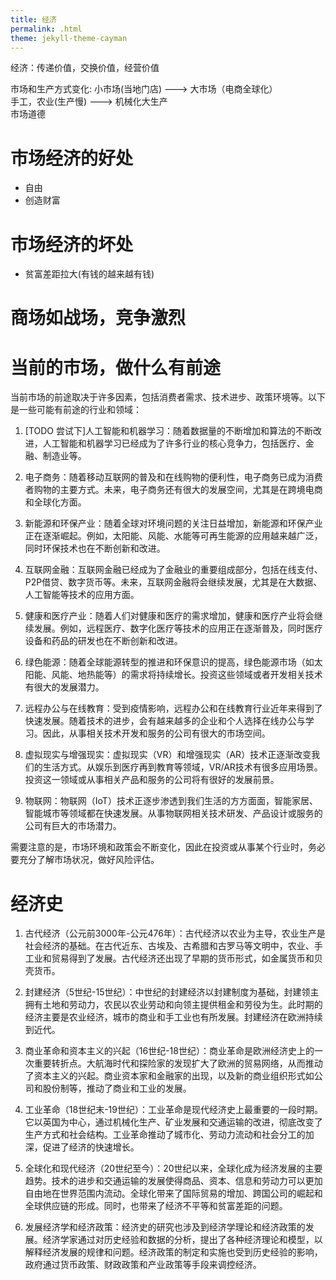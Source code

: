 ```yaml
---
title: 经济
permalink: .html
theme: jekyll-theme-cayman
---
```


经济：传递价值，交换价值，经营价值

市场和生产方式变化:
小市场(当地门店)   ---> 大市场（电商全球化）  
手工，农业(生产慢) ---> 机械化大生产  
市场道德

# 市场经济的好处
- 自由
- 创造财富

# 市场经济的坏处
- 贫富差距拉大(有钱的越来越有钱)

# 商场如战场，竞争激烈

# 当前的市场，做什么有前途

当前市场的前途取决于许多因素，包括消费者需求、技术进步、政策环境等。以下是一些可能有前途的行业和领域：

1. [TODO 尝试下]人工智能和机器学习：随着数据量的不断增加和算法的不断改进，人工智能和机器学习已经成为了许多行业的核心竞争力，包括医疗、金融、制造业等。

2. 电子商务：随着移动互联网的普及和在线购物的便利性，电子商务已成为消费者购物的主要方式。未来，电子商务还有很大的发展空间，尤其是在跨境电商和全球化方面。

3. 新能源和环保产业：随着全球对环境问题的关注日益增加，新能源和环保产业正在逐渐崛起。例如，太阳能、风能、水能等可再生能源的应用越来越广泛，同时环保技术也在不断创新和改进。

4. 互联网金融：互联网金融已经成为了金融业的重要组成部分，包括在线支付、P2P借贷、数字货币等。未来，互联网金融将会继续发展，尤其是在大数据、人工智能等技术的应用方面。

5. 健康和医疗产业：随着人们对健康和医疗的需求增加，健康和医疗产业将会继续发展。例如，远程医疗、数字化医疗等技术的应用正在逐渐普及，同时医疗设备和药品的研发也在不断创新和改进。

6. 绿色能源：随着全球能源转型的推进和环保意识的提高，绿色能源市场（如太阳能、风能、地热能等）的需求将持续增长。投资这些领域或者开发相关技术有很大的发展潜力。

9. 远程办公与在线教育：受到疫情影响，远程办公和在线教育行业近年来得到了快速发展。随着技术的进步，会有越来越多的企业和个人选择在线办公与学习。因此，从事相关技术开发和服务的公司有很大的市场空间。

10. 虚拟现实与增强现实：虚拟现实（VR）和增强现实（AR）技术正逐渐改变我们的生活方式。从娱乐到医疗再到教育等领域，VR/AR技术有很多应用场景。投资这一领域或从事相关产品和服务的公司将有很好的发展前景。

11. 物联网：物联网（IoT）技术正逐步渗透到我们生活的方方面面，智能家居、智能城市等领域都在快速发展。从事物联网相关技术研发、产品设计或服务的公司有巨大的市场潜力。

需要注意的是，市场环境和政策会不断变化，因此在投资或从事某个行业时，务必要充分了解市场状况，做好风险评估。

# 经济史


1. 古代经济（公元前3000年-公元476年）：古代经济以农业为主导，农业生产是社会经济的基础。在古代近东、古埃及、古希腊和古罗马等文明中，农业、手工业和贸易得到了发展。古代经济还出现了早期的货币形式，如金属货币和贝壳货币。

2. 封建经济（5世纪-15世纪）：中世纪的封建经济以封建制度为基础，封建领主拥有土地和劳动力，农民以农业劳动和向领主提供租金和劳役为生。此时期的经济主要是农业经济，城市的商业和手工业也有所发展。封建经济在欧洲持续到近代。

3. 商业革命和资本主义的兴起（16世纪-18世纪）：商业革命是欧洲经济史上的一次重要转折点。大航海时代和探险家的发现扩大了欧洲的贸易网络，从而推动了资本主义的兴起。商业资本家和金融家的出现，以及新的商业组织形式如公司和股份制等，推动了商业和工业的发展。

4. 工业革命（18世纪末-19世纪）：工业革命是现代经济史上最重要的一段时期。它以英国为中心，通过机械化生产、矿业发展和交通运输的改进，彻底改变了生产方式和社会结构。工业革命推动了城市化、劳动力流动和社会分工的加深，促进了经济的快速增长。

5. 全球化和现代经济（20世纪至今）：20世纪以来，全球化成为经济发展的主要趋势。技术的进步和交通运输的发展使得商品、资本、信息和劳动力可以更加自由地在世界范围内流动。全球化带来了国际贸易的增加、跨国公司的崛起和全球供应链的形成。同时，也带来了经济不平等和贫富差距的问题。

6. 发展经济学和经济政策：经济史的研究也涉及到经济学理论和经济政策的发展。经济学家通过对历史经验和数据的分析，提出了各种经济理论和模型，以解释经济发展的规律和问题。经济政策的制定和实施也受到历史经验的影响，政府通过货币政策、财政政策和产业政策等手段来调控经济。


